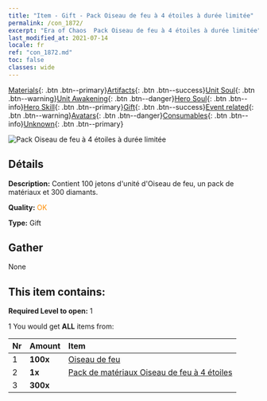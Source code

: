 ```yaml
---
title: "Item - Gift - Pack Oiseau de feu à 4 étoiles à durée limitée"
permalink: /con_1872/
excerpt: "Era of Chaos  Pack Oiseau de feu à 4 étoiles à durée limitée"
last_modified_at: 2021-07-14
locale: fr
ref: "con_1872.md"
toc: false
classes: wide
---
```

 [Materials](/ItemsFR/){: .btn .btn--primary}[Artifacts](/ItemsFR/Artifacts/){: .btn .btn--success}[Unit Soul](/ItemsFR/UnitSoul/){: .btn .btn--warning}[Unit Awakening](/ItemsFR/UnitAwakening/){: .btn .btn--danger}[Hero Soul](/ItemsFR/HeroSoul/){: .btn .btn--info}[Hero Skill](/ItemsFR/HeroSkill/){: .btn .btn--primary}[Gift](/ItemsFR/Gift/){: .btn .btn--success}[Event related](/ItemsFR/Events/){: .btn .btn--warning}[Avatars](/ItemsFR/Avatars/){: .btn .btn--danger}[Consumables](/ItemsFR/Consumables/){: .btn .btn--info}[Unknown](/ItemsFR/Unknown/){: .btn .btn--primary}

 ![Pack Oiseau de feu à 4 étoiles à durée limitée](/images/t/i_907495.png)

## Détails
 **Description:** Contient 100 jetons d'unité d'Oiseau de feu, un pack de matériaux et 300 diamants.

 **Quality:** <span style="color: #FF8C00">OK</span>

 **Type:** Gift

## Gather

  None

## This item contains:

 **Required Level to open:** 1

 1 You would get **ALL** items  from:

  | Nr | Amount |     Item    |
  |:---|:-------|:------------|
  | 1 |  **100x** | [Oiseau de feu](/ItemsFR/unt_268/) |  | 
  | 2 |  **1x** | [Pack de matériaux Oiseau de feu à 4 étoiles](/ItemsFR/con_1876/) |  | 
  | 3 |  **300x** | <i class="fas fa-gem"/> |  | 
